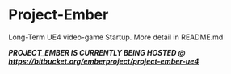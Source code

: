 # Project-Ember
Long-Term UE4 video-game Startup. More detail in README.md


***PROJECT_EMBER IS CURRENTLY BEING HOSTED @ https://bitbucket.org/emberproject/project-ember-ue4***
